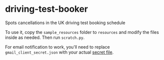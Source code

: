# driving-test-booker
Spots cancellations in the UK driving test booking schedule

To use it, copy the `sample_resources` folder to `resources` and modify the files inside as needed. Then run `scratch.py`.

For email notification to work, you'll need to replace `gmail_client_secret.json` with your actual [secret file](https://developers.google.com/api-client-library/python/guide/aaa_client_secrets).

